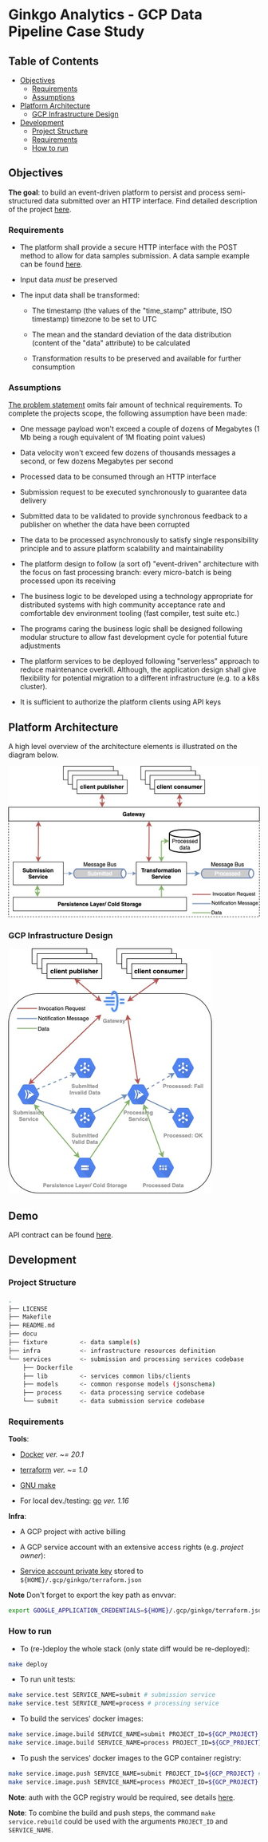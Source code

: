 # Ginkgo Analytics - GCP Data Pipeline Case Study <!-- omit in toc -->

## Table of Contents <!-- omit in toc -->
  * [Objectives](#objectives)
    + [Requirements](#requirements)
    + [Assumptions](#assumptions)
  * [Platform Architecture](#platform-architecture)
    + [GCP Infrastructure Design](#gcp-infrastructure-design)
  * [Development](#development)
    + [Project Structure](#project-structure)
    + [Requirements](#requirements-1)
    + [How to run](#how-to-run)


## Objectives

**The goal**: to build an event-driven platform to persist and process semi-structured data submitted over an HTTP interface. Find detailed description of the project [here](./docu/description.pdf).

### Requirements

- The platform shall provide a secure HTTP interface with the POST method to allow for data samples submission. A data sample example can be found [here](./fixture/sample.json).

- Input data *must* be preserved

- The input data shall be transformed:

    - The timestamp (the values of the "time_stamp" attribute, ISO timestamp) timezone to be set to UTC

    - The mean and the standard deviation of the data distribution (content of the "data" attribute) to be calculated

    - Transformation results to be preserved and available for further consumption

### Assumptions

[The problem statement](./docu/description.pdf) omits fair amount of technical requirements. To complete the projects scope, the following assumption have been made:

- One message payload won't exceed a couple of dozens of Megabytes (1 Mb being a rough equivalent of 1M floating point values)

- Data velocity won't exceed few dozens of thousands messages a second, or few dozens Megabytes per second

- Processed data to be consumed through an HTTP interface

- Submission request to be executed synchronously to guarantee data delivery

- Submitted data to be validated to provide synchronous feedback to a publisher on whether the data have been corrupted

- The data to be processed asynchronously to satisfy single responsibility principle and to assure platform scalability and maintainability

- The platform design to follow (a sort of) "event-driven" architecture with the focus on fast processing branch: every micro-batch is being processed upon its receiving

- The business logic to be developed using a technology appropriate for distributed systems with high community acceptance rate and comfortable dev environment tooling (fast compiler, test suite etc.)

- The programs caring the business logic shall be designed following modular structure to allow fast development cycle for potential future adjustments

- The platform services to be deployed following "serverless" approach to reduce maintenance overkill. Although, the application design shall give flexibility for potential migration to a different infrastructure (e.g. to a k8s cluster).

- It is sufficient to authorize the platform clients using API keys

## Platform Architecture

A high level overview of the architecture elements is illustrated on the diagram below.

![architecture-overview](./docu/img/architecture_overview.jpg)

### GCP Infrastructure Design

![architecture-gcp](./docu/img/architecture_gcp.jpg)


## Demo

API contract can be found [here](https://app.swaggerhub.com/apis/kislerdm/ginkgo/v1.0).

## Development

### Project Structure

```bash
.
├── LICENSE
├── Makefile
├── README.md
├── docu
├── fixture         <- data sample(s)
├── infra           <- infrastructure resources definition
└── services        <- submission and processing services codebase
    ├── Dockerfile
    ├── lib         <- services common libs/clients
    ├── models      <- common response models (jsonschema)
    ├── process     <- data processing service codebase
    └── submit      <- data submission service codebase
```

### Requirements

**Tools**:

- [Docker](https://www.docker.com/) *ver. ~= 20.1*

- [terraform](https://www.terraform.io/) *ver. ~= 1.0*

- [GNU make](https://www.gnu.org/software/make/)

- For local dev./testing: [go](https://golang.org/) *ver. 1.16*

**Infra**:

- A GCP project with active billing

- A GCP service account with an extensive access rights (e.g. *project owner*):

- [Service account private key](https://cloud.google.com/iam/docs/creating-managing-service-account-keys#iam-service-account-keys-create-gcloud) stored to `${HOME}/.gcp/ginkgo/terraform.json`

**Note** Don't forget to export the key path as envvar:

```bash
export GOOGLE_APPLICATION_CREDENTIALS=${HOME}/.gcp/ginkgo/terraform.json
```

### How to run

- To (re-)deploy the whole stack (only state diff would be re-deployed):

```bash
make deploy
```

- To run unit tests:

```bash
make service.test SERVICE_NAME=submit # submission service
make service.test SERVICE_NAME=process # processing service
```

- To build the services' docker images:

```bash
make service.image.build SERVICE_NAME=submit PROJECT_ID=${GCP_PROJECT} # submission service
make service.image.build SERVICE_NAME=process PROJECT_ID=${GCP_PROJECT} # processing service
```

- To push the services' docker images to the GCP container registry:

```bash
make service.image.push SERVICE_NAME=submit PROJECT_ID=${GCP_PROJECT} # submission service
make service.image.push SERVICE_NAME=process PROJECT_ID=${GCP_PROJECT} # processing service
```

**Note**: auth with the GCP registry would be required, see details [here](https://cloud.google.com/container-registry/docs/advanced-authentication).

**Note**: To combine the build and push steps, the command `make service.rebuild` could be used with the arguments `PROJECT_ID` and `SERVICE_NAME`.
